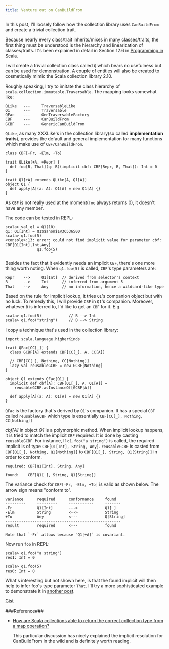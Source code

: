 ```yaml
---
title: Venture out on CanBuildFrom
---
```


In this post, I'll loosely follow how the collection library uses `CanBuildFrom` 
and create a trivial collection trait.

Because nearly every class/trait inherits/mixes in many classes/traits, the
first thing must be understood is the hierarchy and linearization of
classes/traits. It's been explained in detail in Section 12.6 in [Programming in
Scala](http://http://www.artima.com/shop/programming_in_scala_2ed). 

I will create a trivial collection class called `Q` which bears no usefulness
but can be used for demonstration. A couple of entities will also be created to
cosmetically mimic the Scala collection library 2.10.

Roughly speaking, I try to imitate the class hierarchy of
`scala.collection.immutable.Traversable`. The mapping looks somewhat like:

    QLike   ---     TraversableLike
    Q1      ---     Traversable
    QFac    ---     GenTraversableFactory
    CBF     ---     CanBuildFrom
    GCBF    ---     GenericCanBuildFrom

`QLike`, as many XXXLike's in the collection library(so called __implementation
traits__), provides the default and
general implementation for many functions which make use of `CBF/CanBuildFrom`.

    class CBF[-Fr, -Elm, +To]

    trait QLike[+A, +Repr] {
      def foo[B, That](q: B)(implicit cbf: CBF[Repr, B, That]): Int = 0
    }

    trait Q1[+A] extends QLike[A, Q1[A]]
    object Q1 {
      def apply[A](a: A): Q1[A] = new Q1[A] {}
    }

As `CBF` is not really used at the moment(`foo` always returns 0), it doesn't have
any member.

The code can be tested in REPL:

    scala> val q1 = Q1(10)
    q1: Q1[Int] = Q1$$anon$1@36536500
    scala> q1.foo(5)
    <console>:13: error: could not find implicit value for parameter cbf: CBF[Q1[Int],Int,Any]
                  q1.foo(5)
                        ^

Besides the fact that it evidently needs an implicit `CBF`, there's one more 
thing worth noting. When `q1.foo(5)` is called, `CBF`'s type parameters are: 

    Repr    -->     Q1[Int]  // derived from selector's context
    B       -->     Int      // inferred from argument 5
    That    -->     Any      // no information, hence a wildcard-like type 

Based on the rule for implicit lookup, it tries `Q1`'s companion object but with
no luck. To remedy this, I will provide `CBF` in `Q1`'s companion. Moreover,
whatever `B` is inferred to, I'd like to get an `CBF` for it. E.g.

    scala> q1.foo(5)            // B --> Int
    scala> q1.foo("string")     // B --> String

I copy a technique that's used in the collection library:

    import scala.language.higherKinds

    trait QFac[CC[_]] {
      class GCBF[A] extends CBF[CC[_], A, CC[A]]

      // CBF[CC[_], Nothing, CC[Nothing]]
      lazy val reusableGCBF = new GCBF[Nothing] 
    }

    object Q1 extends QFac[Q1] {
      implicit def cbf[A]: CBF[Q1[_], A, Q1[A]] =
        reusableGCBF.asInstanceOf[GCBF[A]]

      def apply[A](a: A): Q1[A] = new Q1[A] {}
    }

`QFac` is the factory that's derived by `Q1`'s companion. It has a special
`CBF` called `reusableGCBF` which type is essentially `CBF[CC[_], Nothing, CC[Nothing]]`

_cbf[A]_ in object _Q1_ is a polymorphic method. When implicit lookup happens, 
it is tried to match the implicit `CBF` required.
It is done by casting `reusableGCBF`. For instance, If `q1.foo("a string")` is called,
the required implicit is of type `CBF[Q1[Int], String, Any]`. `reusableGCBF` is casted from  
`CBF[Q1[_], Nothing, Q1[Nothing]]` to  `CBF[Q1[_], String, Q1[String]]` in order to
conform.

    required: CBF[Q1[Int], String, Any]

    found:    CBF[Q1[_], String, Q1[String]]
    
The variance check for `CBF[-Fr, -Elm, +To]` is valid as shown below. The arrow sign means "conform to".

    variance      required      conformance     found
    ---------     ---------     -----------     -------  
    -Fr           Q1[Int]       --->            Q1[_]
    -Elm          String        <-->            String
    +To           Any           <---            Q[String]
    ---------------------------------------------------  
    result        required      <---            found

    Note that `-Fr` allows because `Q1[+A]` is covariant. 

Now run `foo` in REPL:

    scala> q1.foo("a string")
    res1: Int = 0

    scala> q1.foo(5)
    res0: Int = 0



What's interesting but not shown here, is that the found implicit will then help 
to infer foo's type parameter `That`. I'll try a more sophisticated example to
demonstrate it in [another post](./2013-05-13-canbuildfrom-and-builder.html).


[Gist](https://gist.github.com/cfchou/5704938)


###Reference###
* [How are Scala collections able to return the correct collection type from a map operation?](http://stackoverflow.com/questions/5200505/how-are-scala-collections-able-to-return-the-correct-collection-type-from-a-map/5200633#5200633)

    This particular discussion has nicely explained the implicit resolution for
CanBuildFrom in the wild and is definitely worth reading.



